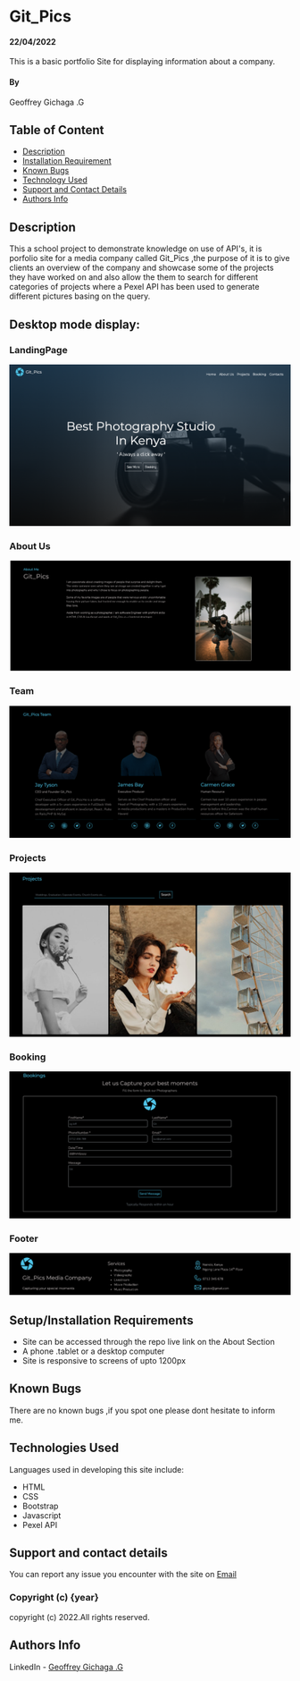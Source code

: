 





# Git_Pics
#### 22/04/2022
This is a basic portfolio Site for displaying information about a company.
#### By 
Geoffrey Gichaga .G

## Table of Content

+ [Description](#description)
+ [Installation Requirement](#Installation)
+ [Known Bugs](#Known-Bugs)
+ [Technology Used](#technology-used)
+ [Support and Contact Details](#Support-and-contact-details)
+ [Authors Info](#authors-Info)

## Description
This a school project to demonstrate knowledge on use of API's, it is porfolio site for a media company called Git_Pics ,the purpose of it is to give clients an overview of the company and showcase some of the projects they have worked on and also allow the them to search for different categories of projects where a Pexel API has been used to generate different pictures basing on the query.






## Desktop mode display:
### LandingPage
![intro](./images/sc1.png)
### About Us 
![About us & Services](./images/sc2.png)
### Team 
![team](./images/sc3.png)
### Projects 
![Projects](./images/sc4.png)
### Booking 
![Booking](./images/sc5.png)
### Footer 
![footer](./images/sc6.png)









 

## Setup/Installation Requirements
* Site can be accessed through the repo live link on the About Section
* A phone .tablet or a desktop computer
* Site is responsive to screens of upto 1200px


## Known Bugs
There are no known bugs ,if you spot one please dont hesitate to inform me.
## Technologies Used
Languages used in developing this site include:
* HTML 
* CSS
* Bootstrap
* Javascript
* Pexel API


## Support and contact details
You can report any issue you encounter with the site on [Email](geoffrey.githinji@student.moringaschool.com)


### Copyright (c) {year}
copyright (c) 2022.All rights reserved.


## Authors Info
LinkedIn - [Geoffrey Gichaga .G](https://www.linkedin.com/in/geoffrey-gichaga-234318ba/)


